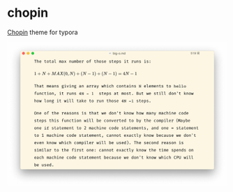 # chopin

[Chopin](https://github.com/kaleocheng/chopin) theme for typora


![screenshot](example/screenshot.png)

